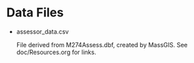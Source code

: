 Data Files
==========

- assessor_data.csv

  File derived from M274Assess.dbf, created by MassGIS. See
  doc/Resources.org for links.
  
  
